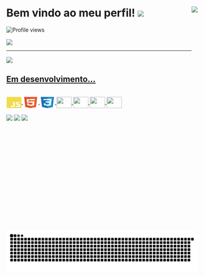 
<div>
<img align="right" height="590em"                 src="https://raw.githubusercontent.com/gist/Kyoudan/1d01245b4611644123191b48fc36383a/raw/eadaf4591246bb5dc8e81d245cc5b0f8e55aa8d5/pao.svg"/>
  
<h1 align="left">Bem vindo ao meu perfil! <img src="https://raw.githubusercontent.com/kaueMarques/kaueMarques/master/hi.gif" height="30px"></h1>
  
<p align="left"> <img src="https://komarev.com/ghpvc/?username=Kyoudano&color=red" alt="Profile views" /> </p>
  
  <a href="https://github.com/Kyoudan">
  <img height="150em" align="center"
       src="https://github-readme-stats.vercel.app/api?username=Kyoudan&show_icons=true&theme=dark&include_all_commits=true&count_private=true"/>
  
  <hr />
  
  <img height="150em" align="center"
       src="https://github-readme-stats.vercel.app/api/top-langs/?username=Kyoudan&layout=compact&langs_count=7&theme=dark"/>
  
 </div>
  
 
  
 
  <div>
 
   <h2 align="left">Em desenvolvimento...</h2>

  </div>
   
  
   
  <br />
 
 <div>
    <img  align="center"  height="30" width="40" src="https://raw.githubusercontent.com/devicons/devicon/master/icons/javascript/javascript-plain.svg" />
    <img  align="center"  height="30" width="40" src="https://raw.githubusercontent.com/devicons/devicon/master/icons/html5/html5-original.svg" />
    <img  align="center"  height="30" width="40" src="https://raw.githubusercontent.com/devicons/devicon/master/icons/css3/css3-original.svg" />
    <img  align="center"  height="30" width="40" src="https://cdn.jsdelivr.net/gh/devicons/devicon/icons/bootstrap/bootstrap-original.svg" />
    <img  align="center"  height="30" width="40" src="https://cdn.jsdelivr.net/gh/devicons/devicon/icons/react/react-original.svg" />
    <img  align="center"  height="30" width="40" src="https://cdn.jsdelivr.net/gh/devicons/devicon/icons/php/php-plain.svg" />
    <img  align="center"  height="30" width="40" src="https://cdn.jsdelivr.net/gh/devicons/devicon/icons/vuejs/vuejs-original.svg"" />

    
 </div>
 
 <br />

  
<div>
  <a href="https://www.instagram.com/guuh_raff/" target="_blank"><img src="https://img.shields.io/badge/-Instagram-%23E4405F?style=for-the-badge&logo=instagram&logoColor=white" target="_blank"></a>
 	<a href="https://www.twitch.tv/fizzhl" target="_blank"><img src="https://img.shields.io/badge/Twitch-9146FF?style=for-the-badge&logo=twitch&logoColor=white" target="_blank"></a>
 <a href="https://discord.gg/yJdxPwb79H" target="_blank"><img src="https://img.shields.io/badge/Discord-7289DA?style=for-the-badge&logo=discord&logoColor=white" target="_blank"></a> 
 </div>
   
    
   ##
 
 ![Snake animation](https://github.com/Kyoudan/Kyoudan/blob/output/github-contribution-grid-snake.svg)
 
